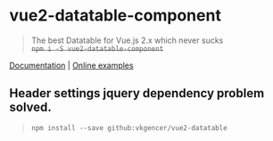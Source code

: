 # vue2-datatable-component

> The best Datatable for Vue.js 2.x which never sucks  
>~~`npm i -S vue2-datatable-component`~~

[Documentation](https://OneWayTech.github.io/vue2-datatable/doc) |
[Online examples](https://OneWayTech.github.io/vue2-datatable/examples/dist)

## Header settings jquery dependency problem solved.

> `npm install --save github:vkgencer/vue2-datatable`
